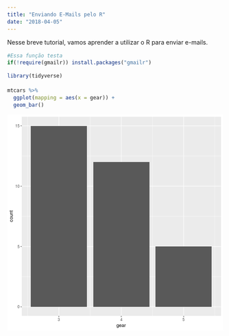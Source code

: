 ```yaml
---
title: "Enviando E-Mails pelo R"
date: "2018-04-05"
---
```


Nesse breve tutorial, vamos aprender a utilizar o R para enviar e-mails.


```r
#Essa função testa
if(!require(gmailr)) install.packages("gmailr")
```


```r
library(tidyverse)

mtcars %>% 
  ggplot(mapping = aes(x = gear)) + 
  geom_bar()
```

![plot of chunk unnamed-chunk-2](img//unnamed-chunk-2-1.png)


